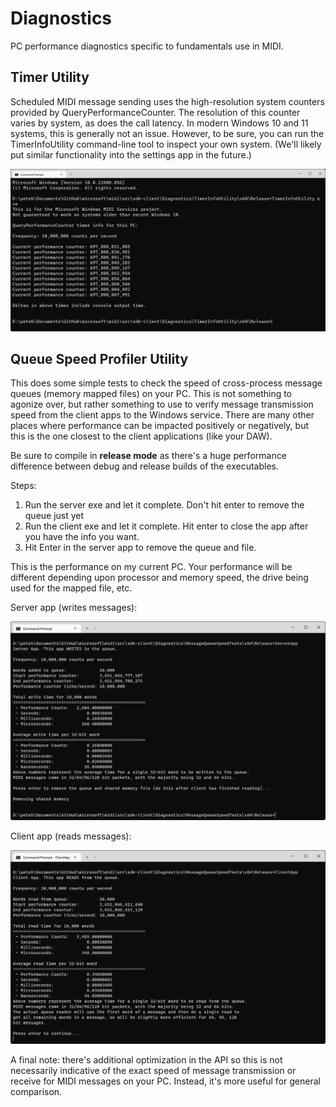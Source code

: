 # Diagnostics

PC performance diagnostics specific to fundamentals use in MIDI.

## Timer Utility

Scheduled MIDI message sending uses the high-resolution system counters provided by QueryPerformanceCounter. The resolution of this counter varies by system, as does the call latency. In modern Windows 10 and 11 systems, this is generally not an issue. However, to be sure, you can run the TimerInfoUtility command-line tool to inspect your own system. (We'll likely put similar functionality into the settings app in the future.)

![Timer Information](img/timer-info-utility.png)

## Queue Speed Profiler Utility

This does some simple tests to check the speed of cross-process message queues (memory mapped files) on your PC. This is not something to agonize over, but rather something to use to verify message transmission speed from the client apps to the Windows service. There are many other places where performance can be impacted positively or negatively, but this is the one closest to the client applications (like your DAW).

Be sure to compile in **release mode** as there's a huge performance difference between debug and release builds of the executables.

Steps:

1. Run the server exe and let it complete. Don't hit enter to remove the queue just yet
2. Run the client exe and let it complete. Hit enter to close the app after you have the info you want.
3. Hit Enter in the server app to remove the queue and file.

This is the performance on my current PC. Your performance will be different depending upon processor and memory speed, the drive being used for the mapped file, etc.

Server app (writes messages):

![Message Queue Server](img/server-app.png)

Client app (reads messages):

![Message Queue Client](img/client-app.png)

A final note: there's additional optimization in the API so this is not necessarily indicative of the exact speed of message transmission or receive for MIDI messages on your PC. Instead, it's more useful for general comparison.